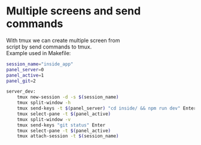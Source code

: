 # Multiple screens and send commands

With tmux we can create multiple screen from  
script by send commands to tmux.  
Example used in Makefile:  
```sh
session_name="inside_app"
panel_server=0
panel_active=1
panel_git=2

server_dev:
    tmux new-session -d -s $(session_name)
    tmux split-window -h
    tmux send-keys -t $(panel_server) "cd inside/ && npm run dev" Enter
    tmux select-pane -t $(panel_active)
    tmux split-window -v
    tmux send-keys "git status" Enter
    tmux select-pane -t $(panel_active)
    tmux attach-session -t $(session_name)
```
